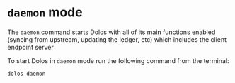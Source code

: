 # `daemon` mode

The `daemon` command starts Dolos with all of its main functions enabled (syncing from upstream, updating the ledger, etc) which includes the client endpoint server

To start Dolos in `daemon` mode run the following command from the terminal:

```
dolos daemon
```